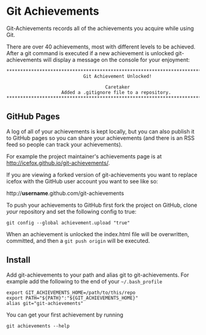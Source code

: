 # Git Achievements

Git-Achievements records all of the achievements you acquire while using Git.

There are over 40 achievements, most with different levels to be achieved. After a git command is executed if a new achievement is unlocked git-achievements will display a message on the console for your enjoyment:

```
********************************************************************************
                            Git Achievement Unlocked!

                                    Caretaker
                    Added a .gitignore file to a repository.
********************************************************************************
```

## GitHub Pages

A log of all of your achievements is kept locally, but you can also publish it to GitHub pages so you can share your achievements (and there is an RSS feed so people can track your achievements).

For example the project maintainer's achievements page is at http://icefox.github.io/git-achievements/.

If you are viewing a forked version of git-achievements you want to replace icefox with the GitHub user account you want to see like so:

http://**username**.github.com/git-achievements

To push your achievements to GitHub first fork the project on GitHub, clone *your* repository and set the following config to true:

```
git config --global achievement.upload "true"
```

When an achievement is unlocked the index.html file will be overwritten, committed, and then a `git push origin` will be executed.


## Install

Add git-achievements to your path and alias git to git-achievements. For example add the following to the end of your `~/.bash_profile`

```
export GIT_ACHIEVEMENTS_HOME=/path/to/this/repo
export PATH="${PATH}":"${GIT_ACHIEVEMENTS_HOME}"
alias git="git-achievements"
```

You can get your first achievement by running

```
git achievements --help
```
